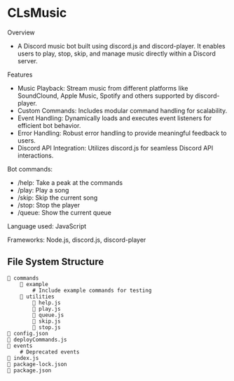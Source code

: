 # CLsMusic

Overview
- A Discord music bot built using discord.js and discord-player. It enables users to play, stop, skip, and manage music directly within a Discord server.

Features
- Music Playback: Stream music from different platforms like SoundClound, Apple Music, Spotify and others supported by discord-player.
- Custom Commands: Includes modular command handling for scalability.
- Event Handling: Dynamically loads and executes event listeners for efficient bot behavior.
- Error Handling: Robust error handling to provide meaningful feedback to users.
- Discord API Integration: Utilizes discord.js for seamless Discord API interactions.

Bot commands:
- /help: Take a peak at the commands
- /play: Play a song
- /skip: Skip the current song
- /stop: Stop the player
- /queue: Show the current queue

Language used: JavaScript

Frameworks: Node.js, discord.js, discord-player

## File System Structure
```
📁 commands
    📁 example
        # Include example commands for testing
    📁 utilities
        📄 help.js
        📄 play.js
        📄 queue.js
        📄 skip.js
        📄 stop.js
📄 config.json
📄 deployCommands.js
📁 events
    # Deprecated events
📄 index.js
📄 package-lock.json
📄 package.json
```